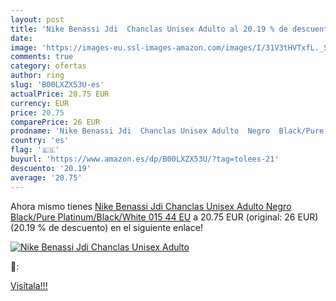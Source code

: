 ```yaml
---
layout: post
title: 'Nike Benassi Jdi  Chanclas Unisex Adulto al 20.19 % de descuento'
date: 
image: 'https://images-eu.ssl-images-amazon.com/images/I/31V3tHVTxfL._SL200_.jpg'
comments: true
category: ofertas
author: ring
slug: 'B00LXZX53U-es'
actualPrice: 20.75 EUR
currency: EUR
price: 20.75
comparePrice: 26 EUR
prodname: 'Nike Benassi Jdi  Chanclas Unisex Adulto  Negro  Black/Pure Platinum/Black/White 015   44 EU'
country: 'es'
flag: '🇪🇸'
buyurl: 'https://www.amazon.es/dp/B00LXZX53U/?tag=tolees-21'
descuento: '20.19'
average: '20.75'
---
```


Ahora mismo tienes [Nike Benassi Jdi  Chanclas Unisex Adulto  Negro  Black/Pure Platinum/Black/White 015   44 EU](https://www.amazon.es/dp/B00LXZX53U/?tag=tolees-21) a 20.75 EUR (original: 26 EUR) (20.19 %  de descuento) en el siguiente enlace!

[![Nike Benassi Jdi  Chanclas Unisex Adulto](https://images-eu.ssl-images-amazon.com/images/I/31V3tHVTxfL._SL200_.jpg)](https://www.amazon.es/dp/B00LXZX53U/?tag=tolees-21)

🔎:


[Visítala!!!](https://www.amazon.es/dp/B00LXZX53U/?tag=tolees-21)
